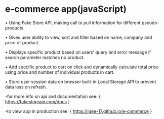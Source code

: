 # e-commerce app(javaScript)

•	Using Fake Store API, making call to pull information for different pseudo-products.


•	Gives user ability to view, sort and filter based on name, company and price of product.


•	Displays specific product based on users’ query and error message if search parameter matches no product.


•	Add specific product to cart on click and dynamically calculate total price using price and number of individual products in cart.


•	Store user session data on browser built-in Local Storage API to prevent data loss on refresh.



-for more info on api and documentation see: { https://fakestoreapi.com/docs }


-to view app in production see: { https://igee-17.github.io/e-commerce }
